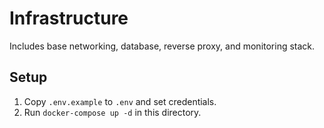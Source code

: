 # Infrastructure

Includes base networking, database, reverse proxy, and monitoring stack.

## Setup
1. Copy `.env.example` to `.env` and set credentials.
2. Run `docker-compose up -d` in this directory.
